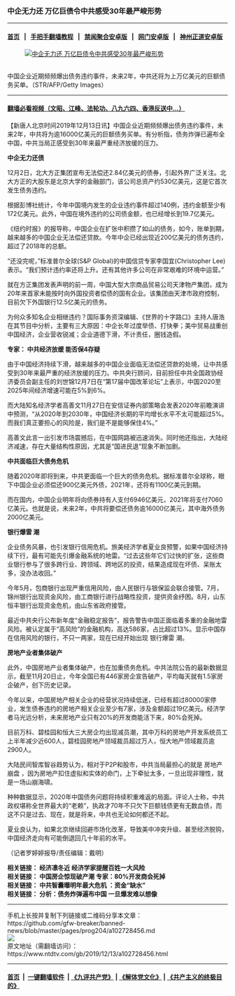 ### 中企无力还 万亿巨债令中共感受30年最严峻形势
------------------------

#### [首页](https://github.com/gfw-breaker/banned-news/blob/master/README.md) &nbsp;&nbsp;|&nbsp;&nbsp; [手把手翻墙教程](https://github.com/gfw-breaker/guides/wiki) &nbsp;&nbsp;|&nbsp;&nbsp; [禁闻聚合安卓版](https://github.com/gfw-breaker/bn-android) &nbsp;&nbsp;|&nbsp;&nbsp; [网门安卓版](https://github.com/oGate2/oGate) &nbsp;&nbsp;|&nbsp;&nbsp; [神州正道安卓版](https://github.com/SzzdOgate/update) 



<div><div class="featured_image">
 <a href="https://i.ntdtv.com/assets/uploads/2019/08/1-110.jpg" target="_blank">
  <figure>
   <img alt="中企无力还 万亿巨债令中共感受30年最严峻形势" src="https://i.ntdtv.com/assets/uploads/2019/08/1-110-800x450.jpg"/>
  </figure><br/>
 </a>
 <span class="caption">
  中国企业近期频频爆出债务违约事件，未来2年，中共还将为上万亿美元的巨额债务买单。（STR/AFP/Getty Images）
 </span>
</div>
</div><hr/>

#### [翻墙必看视频（文昭、江峰、法轮功、八九六四、香港反送中...）](https://github.com/gfw-breaker/banned-news/blob/master/pages/link3.md)

<div><div class="post_content" itemprop="articleBody">
 <p>
  【新唐人北京时间2019年12月13日讯】中国企业近期频频爆出债务违约事件，未来2年，中共将为逾16000亿美元的巨额债务买单。有分析指，债务炸弹已遍布全中国，中共当局正感受到30年来最严重经济放缓的压力。
 </p>
 <p>
  <strong>
   中企无力还债
  </strong>
 </p>
 <p>
  12月2日，北大方正集团宣布无法偿还2.84亿美元的债券，引起外界广泛关注。北大方正的大股东是北京大学的金融部门，该公司总资产约530亿美元，这是它首次发生债务违约。
 </p>
 <p>
  根据彭博社统计，今年中国境内发生的企业违约事件超过140例，违约金额至少有172亿美元。此外，中国在境外违约的公司债金额，也已经增长到19.7亿美元。
 </p>
 <p>
  《纽约时报》的报导称，中国企业在扩张中积攒了如山的债务，如今，账单到期，越来越多的中国企业无法偿还贷款。今年中企已经出现近200亿美元的债务违约，超过了2018年的总额。
 </p>
 <p>
  “还没完呢，”标准普尔全球(S&amp;P Global)的中国信贷专家李国宜(Christopher Lee)表示。“我们预计违约率还将上升。还有其他许多公司在非常艰难的环境中运营。”
 </p>
 <p>
  就在方正集团发表声明的前一周，中国大型大宗商品贸易公司天津物产集团，成为20年来首家未能按时向外国投资者偿债的国有企业。该集团由天津市政府控制，目前欠下外国银行12.5亿美元的债务。
 </p>
 <p>
  为何众多知名企业相继违约？国际事务资深编辑、《世界的十字路口》主持人唐浩在其节目中分析，主要有三大原因：中企长年过度举债、打快拳；美中贸易战重创中国经济，企业营收锐减；企业道德下滑，不计责任，圈钱造假。
 </p>
 <p>
  <strong>
   专家：
   <ok href="https://www.ntdtv.com/gb/中共经济放缓.htm">
    中共经济放缓
   </ok>
   能否保4存疑
  </strong>
 </p>
 <p>
  由于中国经济持续下滑，越来越多的中国企业面临无法偿还贷款的处境，让中共感受到30年来最严重的经济放缓的压力。中共央行顾问，目前担任中共全国政协经济委员会副主任的刘世锦12月7日在“第17届中国改革论坛”上表示，中国2020至2025年间经济增速可能在5%到6%。
 </p>
 <p>
  而大陆知名经济学者高善文11月27日在安信证券内部策略会发表2020年前瞻演讲中预测，“从2020年到2030年，中国经济长期的平均增长水平不太可能超过5%。而我们真正要担心的风险是，我们是不是能够保住4%。”
 </p>
 <p>
  高善文此言一出引发市场震撼后，在中国网路被迅速消失。同时他还指出，大陆经济减速，存在大量结构性原因，尤其是“国进民退”现象不断加剧。
 </p>
 <p>
  <strong>
   中共面临巨大债务危机
  </strong>
 </p>
 <p>
  随着2020年即将到来，中共更面临一个巨大的债务危机。据标准普尔全球称，眼下中国企业必须偿还900亿美元外债，2021年，还将有1100亿美元到期。
 </p>
 <p>
  而在国内，中国企业明年将向债券持有人支付6946亿美元，2021年将支付7060亿美元。也就是说，未来2年，中共将要偿还债务逾16000亿美元，其中海外债务2000亿美元。
 </p>
 <p>
  <strong>
   <ok href="https://www.ntdtv.com/gb/银行爆雷.htm">
    银行爆雷
   </ok>
   潮
  </strong>
 </p>
 <p>
  企业债务风暴，也引发银行信用危机。旅美经济学者夏业良预警，如果中国经济持续下行，最有可能先引爆金融系统的地雷。“过去这些年它们过快的扩张，这些商业银行参与了很多跨行业、跨领域、跨地区的投资，结果造成现在坏债、呆账太多，没办法收回。”
 </p>
 <p>
  今年5月，包商银行出现严重信用风险，由人民银行与银保监会联合接管。7月，锦州银行出现资金风险，由工商银行进行战略性投资，提供资金纾困。8月，山东恒丰银行出现资金危机，由山东省政府接管。
 </p>
 <p>
  最近中共央行公布新年度“金融稳定报告”，报告警告中国正面临着多重的金融地雷风险。被认定属于“高风险”的金融机构，高达586家，占比超过13%。显示中国存在信用风险的银行，不只一两家，现在已经开始出现
  <ok href="https://www.ntdtv.com/gb/银行爆雷.htm">
   银行爆雷
  </ok>
  潮。
 </p>
 <p>
  <strong>
   房地产业者集体破产
  </strong>
 </p>
 <p>
  此外，中国房地产业者集体破产，也在加重债务危机。中共法院公告的最新数据显示，截至11月20日止，今年全国已有446家房企宣告破产，平均每天就有1.5家房企破产，创下历史记录。
 </p>
 <p>
  今年以来，中国房地产相关企业的经营状况持续低迷，已经有超过80000家停业，发生债券违约的房地产相关企业至少有7家，涉及金额超过19亿美元。经济学者马光远分析，未来房地产业只有20%的开发商能活下来，80%会死掉。
 </p>
 <p>
  目前万科、碧桂园和恒大三大房企均出现减员潮，其中万科的房地产开发系统员工上半年减少近600人，碧桂园房地产领域裁员超过万人，恒大地产领域裁员逾2900人。
 </p>
 <p>
  大陆民间智库智谷趋势认为，相对于P2P和股市，中共当局最担心的就是
  <ok href="https://www.ntdtv.com/gb/房地产崩盘.htm">
   房地产崩盘
  </ok>
  ，因为房地产扣住虚拟和实体的命门，上下牵扯太多，一旦出现非理性，就是一场山崩海啸。
 </p>
 <p>
  种种数据显示，2020年中国债务问题将持续积重难返的局面。评论人士称，中共政权堪称全世界最大的“老赖”，执政才70年不只欠下巨额钱债更有无数血债，而这不只是过去、现在，就是将来，中共也无论如何都还不起。
 </p>
 <p>
  夏业良认为，如果北京继续回避市场化改革，导致美中冲突升级、甚至经济脱钩，中国经济走向有可能倒退回几十年前的水平。
 </p>
 <p>
  （记者罗婷婷报导/责任编辑：戴明）
 </p>
 <p>
  <strong>
   相关链接：
   <ok href="https://www.ntdtv.com/gb/2019/12/05/a102723240.html">
    经济凛冬近 经济学家提醒百姓一大风险
   </ok>
   <br/>
   相关链接：
   <ok href="https://www.ntdtv.com/gb/2019/12/01/a102719571.html">
    中国房企惊现破产潮 专家：80%开发商会死掉
   </ok>
   <br/>
   相关链接：
   <ok href="https://www.ntdtv.com/gb/2019/11/02/a102698702.html">
    中共智囊曝明年最大危机 ：资金“缺水”
   </ok>
   <br/>
   相关链接：
   <ok href="https://www.ntdtv.com/gb/2019/09/27/a102673786.html">
    分析：债务炸弹遍布中国 一旦爆发难以想像
   </ok>
  </strong>
 </p>
 <div class="single_ad">
 </div>
</div>
</div>
<hr/>
手机上长按并复制下列链接或二维码分享本文章：<br/>
https://github.com/gfw-breaker/banned-news/blob/master/pages/prog204/a102728456.md <br/>
<a href='https://github.com/gfw-breaker/banned-news/blob/master/pages/prog204/a102728456.md'><img src='https://github.com/gfw-breaker/banned-news/blob/master/pages/prog204/a102728456.md.png'/></a> <br/>
原文地址（需翻墙访问）：https://www.ntdtv.com/gb/2019/12/13/a102728456.html


------------------------
#### [首页](https://github.com/gfw-breaker/banned-news/blob/master/README.md) &nbsp;|&nbsp; [一键翻墙软件](https://github.com/gfw-breaker/nogfw/blob/master/README.md) &nbsp;| [《九评共产党》](https://github.com/gfw-breaker/9ping.md/blob/master/README.md#九评之一评共产党是什么) | [《解体党文化》](https://github.com/gfw-breaker/jtdwh.md/blob/master/README.md) | [《共产主义的终极目的》](https://github.com/gfw-breaker/gczydzjmd.md/blob/master/README.md)


<img src='http://gfw-breaker.win/banned-news/pages/prog204/a102728456.md' width='0px' height='0px'/>
